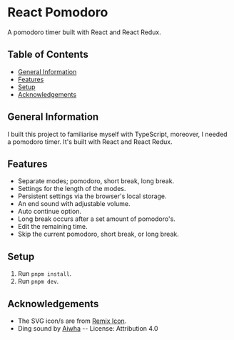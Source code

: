 # React Pomodoro

A pomodoro timer built with React and React Redux.

## Table of Contents

<!--toc:start-->

- [General Information](#general-information)
- [Features](#features)
- [Setup](#setup)
- [Acknowledgements](#acknowledgements)
<!--toc:end-->

## General Information

I built this project to familiarise myself with TypeScript, moreover, I needed a pomodoro timer. It's built with React and React Redux.

## Features

- Separate modes; pomodoro, short break, long break.
- Settings for the length of the modes.
- Persistent settings via the browser's local storage.
- An end sound with adjustable volume.
- Auto continue option.
- Long break occurs after a set amount of pomodoro's.
- Edit the remaining time.
- Skip the current pomodoro, short break, or long break.

## Setup

1. Run `pnpm install`.
2. Run `pnpm dev`.

## Acknowledgements

- The SVG icon/s are from [Remix Icon](https://github.com/Remix-Design/remixicon).
- Ding sound by [Aiwha](https://freesound.org/s/196106/) -- License: Attribution 4.0
